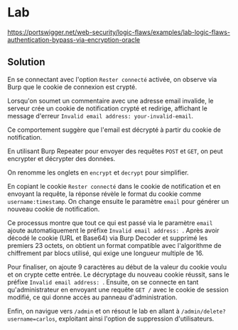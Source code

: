 # Lab

https://portswigger.net/web-security/logic-flaws/examples/lab-logic-flaws-authentication-bypass-via-encryption-oracle

## Solution

En se connectant avec l'option `Rester connecté` activée, on observe via Burp que le cookie de connexion est crypté.

Lorsqu'on soumet un commentaire avec une adresse email invalide, le serveur crée un cookie de notification crypté et redirige, affichant le message d'erreur `Invalid email address: your-invalid-email`.

Ce comportement suggère que l'email est décrypté à partir du cookie de notification.

En utilisant Burp Repeater pour envoyer des requêtes `POST` et `GET`, on peut encrypter et décrypter des données.

On renomme les onglets en `encrypt` et `decrypt` pour simplifier.

En copiant le cookie `Rester connecté` dans le cookie de notification et en envoyant la requête, la réponse révèle le format du cookie comme `username:timestamp`. On change ensuite le paramètre `email` pour générer un nouveau cookie de notification.

Ce processus montre que tout ce qui est passé via le paramètre `email` ajoute automatiquement le préfixe `Invalid email address: `. Après avoir décodé le cookie (URL et Base64) via Burp Decoder et supprimé les premiers 23 octets, on obtient un format compatible avec l'algorithme de chiffrement par blocs utilisé, qui exige une longueur multiple de 16.

Pour finaliser, on ajoute 9 caractères au début de la valeur du cookie voulu et on crypte cette entrée. Le décryptage du nouveau cookie réussit, sans le préfixe `Invalid email address: `. Ensuite, on se connecte en tant qu'administrateur en envoyant une requête `GET /` avec le cookie de session modifié, ce qui donne accès au panneau d'administration.

Enfin, on navigue vers `/admin` et on résout le lab en allant à `/admin/delete?username=carlos`, exploitant ainsi l'option de suppression d'utilisateurs.